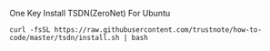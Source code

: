 One Key Install TSDN(ZeroNet) For Ubuntu

```
curl -fsSL https://raw.githubusercontent.com/trustnote/how-to-code/master/tsdn/install.sh | bash
```
